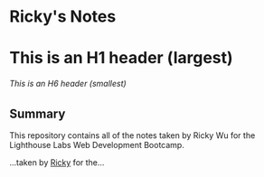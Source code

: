# Ricky's Notes

# This is an H1 header (largest)
###### This is an H6 header (smallest)

## Summary 

This repository contains all of the notes taken by Ricky Wu for the Lighthouse Labs Web Development Bootcamp.

...taken by [Ricky](https://github.com/Rickwu93) for the...